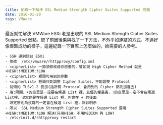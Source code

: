 ```yaml
---
title: 紀錄一下解決 SSL Medium Strength Cipher Suites Supported 問題
date: 2016-01-20 
tags: VMWare
---
```


最近幫忙解決 VMWare ESXi 老是出現的 SSL Medium Strength Cipher Suites Supported 弱點，問了前因後果與找了一下方法，不外乎如連結的方式，不過好像很難成功的樣子，這邊紀錄一下實際上怎麼做的，給需要的人參考。

    - SSH 連到該台 ESXi
    - 修改  /etc/vmware/rhttpproxy/config.xml
    - <cipherList> 一節須修改成你想要的，譬如說 High Cipher Method 就是 +HIGH:!MEDIUM:!LOW
    - <cipherList> 裡頭可用到的參數
    - <cipherList> 裡頭只能調整 Cipher Suites，不能調整 Protocol
    - 前頭的 TLSv1.2 要加(指所有 Protocol 會用到的 Cipher 都先加進去)
    - 用:隔開，+的意思是一定要在候選 List 裡，且優先權最高，!的意思是一定不會在候選 List裡，沒寫的是在候選 List 裡，但會在 + 的後面
    - 設定原則為沒寫的一定會在候選 List 裡，除非明示
    - 所以  SSL Medium Strength Cipher Suites Supported 要用 +HIGH:!MEDIUM:!LOW 解決(只用HIGH，不用MEDIUM 與 LOW)
    - /etc/init.d/rhttpproxy restart 